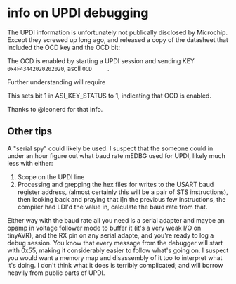 # info on UPDI debugging
The UPDI information is unfortunately not publically disclosed by Microchip. Except they screwed up long ago, and released a copy of the datasheet that included the OCD key and the OCD bit:

The OCD is enabled by starting a UPDI session and sending KEY `0x4F43442020202020`, ascii `OCD     `. 

Further understanding will require 

This sets bit 1 in ASI_KEY_STATUS to 1, indicating that OCD is enabled. 

Thanks to @leonerd for that info.

## Other tips
A "serial spy" could likely be used. I suspect that the someone could in under an hour figure out what baud rate mEDBG used for UPDI, likely much less with either: 
1. Scope on the UPDI line
2. Processing and grepping the hex files for writes to the USART baud register address, (almost certainly this will be a pair of STS instructions), then looking back and praying that i]n the previous few instructions, the compiler had LDI'd the value in, calculate the baud rate from that.

Either way with the baud rate all you need is a serial adapter and maybe an opamp in voltage follower mode to buffer it (it's a very weak I/O on tinyAVR), and the RX pin on any serial adapte, and you're ready to log a debug session. You know that every message from the debugger will start with 0x55, making it considerably easier to follow what's going on. I suspect you would want a memory map and disassembly of it too to interpret what it's doing. I don't think what it does is terribly complicated; and will borrow heavily from public parts of UPDI. 

